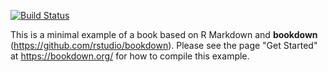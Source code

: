 [![Build Status](https://travis-ci.org/XiangyunHuang/notesdown.svg?branch=cos-art)](https://travis-ci.org/XiangyunHuang/notesdown)

This is a minimal example of a book based on R Markdown and **bookdown** (https://github.com/rstudio/bookdown). Please see the page "Get Started" at https://bookdown.org/ for how to compile this example.
